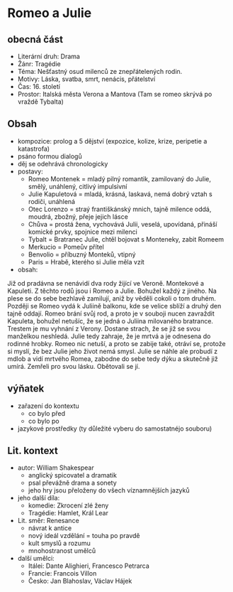 # Romeo a Julie

## obecná část

- Literární druh: Drama
- Žánr: Tragédie
- Téma: Nešťastný osud milenců ze znepřátelených rodin.
- Motivy: Láska, svatba, smrt, nenácis, přátelství
- Čas: 16. století
- Prostor: Italská města Verona a Mantova (Tam se romeo skrývá po vraždě Tybalta)

## Obsah

- kompozice: prolog a 5 dějství (expozice, kolize, krize, peripetie a katastrofa)
- psáno formou dialogů
- děj se odehrává chronologicky
- postavy:
  - Romeo Montenek = mladý pilný romantik, zamilovaný do Julie, smělý, unáhlený, citlivý impulsivní
  - Julie Kapuletová = mladá, krásná, laskavá, nemá dobrý vztah s rodiči, unáhlená
  - Otec Lorenzo = straý františkánský mnich, tajně milence oddá, moudrá, zbožný, přeje jejich lásce
  - Chůva = prostá žena, vychovává Julii, veselá, upovídaná, přináší komické prvky, spojnice mezi milenci
  - Tybalt = Bratranec Julie, chtěl bojovat s Monteneky, zabit Romeem
  - Merkucio = Pomeův přítel
  - Benvolio = příbuzný Monteků, vtipný
  - Paris = Hrabě, kterého si Julie měla vzít
- obsah:
  
Již od pradávna se nenávidí dva rody žijící ve Veroně. Montekové a Kapuleti. Z těchto rodů jsou i Romeo a Julie. Bohužel každý z jiného. Na plese se do sebe bezhlavě zamilují, aniž by věděli cokoli o tom druhém. Později se Romeo vydá k Juliině balkonu, kde se velice sblíží a druhý den tajně oddají. Romeo brání svůj rod, a proto je v souboji nucen zavraždit Kapuleta, bohužel netušíc, že se jedná o Juliina milovaného bratrance. Trestem je mu vyhnání z Verony. Dostane strach, že se již se svou manželkou neshledá. Julie tedy zahraje, že je mrtvá a je odnesena do rodinné hrobky. Romeo nic netuší, a proto se zabije také, otráví se, protože si myslí, že bez Julie jeho život nemá smysl. Julie se náhle ale probudí z mdlob a vidí mrtvého Romea, zabodne do sebe tedy dýku a skutečně již umírá. Zemřeli pro svou lásku. Obětovali se jí.

## výňatek

- zařazení do kontextu
  - co bylo před
  - co bylo po
- jazykové prostředky (ty důležité vyberu do samostatnéjo souboru)

## Lit. kontext

- autor: William Shakespear
  - anglický spicovatel a dramatik
  - psal převážně drama a sonety
  - jeho hry jsou přeloženy do všech víznamnějších jazyků
- jeho další díla:
  - komedie: Zkrocení zlé ženy
  - Tragédie: Hamlet, Král Lear
- Lit. směr: Renesance
  - návrat k antice
  - nový ideál vzdělání = touha po pravdě
  - kult smyslů a rozumu
  - mnohostranost umělců
- další umělci:
  - Itálei: Dante Alighieri, Francesco Petrarca
  - Francie: Francois Villon
  - Česko: Jan Blahoslav, Václav Hájek

